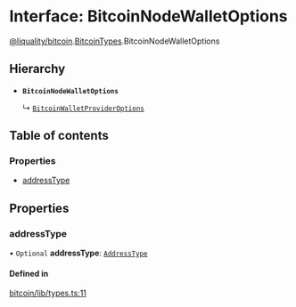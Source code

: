 # Interface: BitcoinNodeWalletOptions

[@liquality/bitcoin](../wiki/@liquality.bitcoin).[BitcoinTypes](../wiki/@liquality.bitcoin.BitcoinTypes).BitcoinNodeWalletOptions

## Hierarchy

- **`BitcoinNodeWalletOptions`**

  ↳ [`BitcoinWalletProviderOptions`](../wiki/@liquality.bitcoin.BitcoinTypes.BitcoinWalletProviderOptions)

## Table of contents

### Properties

- [addressType](../wiki/@liquality.bitcoin.BitcoinTypes.BitcoinNodeWalletOptions#addresstype)

## Properties

### addressType

• `Optional` **addressType**: [`AddressType`](../wiki/@liquality.bitcoin.BitcoinTypes.AddressType)

#### Defined in

[bitcoin/lib/types.ts:11](https://github.com/liquality/chainabstractionlayer/blob/9cc13847/packages/bitcoin/lib/types.ts#L11)
